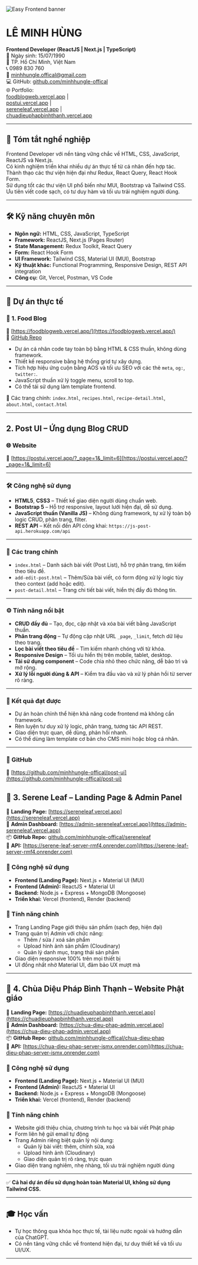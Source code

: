 ![Easy Frontend banner](https://images.unsplash.com/photo-1467232004584-a241de8bcf5d?ixlib=rb-1.2.1&ixid=MnwxMjA3fDB8MHxwaG90by1wYWdlfHx8fGVufDB8fHx8&auto=format&fit=crop&w=1469&q=80)

# LÊ MINH HÙNG  
**Frontend Developer (ReactJS | Next.js | TypeScript)**  
📅 Ngày sinh: 15/07/1990  
📍 TP. Hồ Chí Minh, Việt Nam  
📞 0989 830 760  
📧 minhhungle.offical@gmail.com  
💻 GitHub: [github.com/minhhungle-offical](https://github.com/minhhungle-offical)  
🌐 Portfolio:  
[foodblogweb.vercel.app](https://foodblogweb.vercel.app/) |  
[postui.vercel.app](https://postui.vercel.app/?_page=1&_limit=6) |  
[sereneleaf.vercel.app](https://sereneleaf.vercel.app/) |  
[chuadieuphapbinhthanh.vercel.app](https://chuadieuphapbinhthanh.vercel.app)

---

## 🧾 Tóm tắt nghề nghiệp  
Frontend Developer với nền tảng vững chắc về HTML, CSS, JavaScript, ReactJS và Next.js.  
Có kinh nghiệm triển khai nhiều dự án thực tế từ cá nhân đến hợp tác.  
Thành thạo các thư viện hiện đại như Redux, React Query, React Hook Form.  
Sử dụng tốt các thư viện UI phổ biến như MUI, Bootstrap và Tailwind CSS.  
Ưu tiên viết code sạch, có tư duy hàm và tối ưu trải nghiệm người dùng.

---

## 🛠️ Kỹ năng chuyên môn

- **Ngôn ngữ:** HTML, CSS, JavaScript, TypeScript  
- **Framework:** ReactJS, Next.js (Pages Router)  
- **State Management:** Redux Toolkit, React Query  
- **Form:** React Hook Form  
- **UI Framework:** Tailwind CSS, Material UI (MUI), Bootstrap  
- **Kỹ thuật khác:** Functional Programming, Responsive Design, REST API integration  
- **Công cụ:** Git, Vercel, Postman, VS Code  

---

## 📌 Dự án thực tế

### 🎯 1. Food Blog  
🔗 [https://foodblogweb.vercel.app/](https://foodblogweb.vercel.app/)  
📂 [GitHub Repo](https://github.com/minhhungle-offical/food-blog)

- Dự án cá nhân code tay toàn bộ bằng HTML & CSS thuần, không dùng framework.
- Thiết kế responsive bằng hệ thống grid tự xây dựng.
- Tích hợp hiệu ứng cuộn bằng AOS và tối ưu SEO với các thẻ `meta`, `og:`, `twitter:`.
- JavaScript thuần xử lý toggle menu, scroll to top.
- Có thể tái sử dụng làm template frontend.

📄 Các trang chính:
`index.html`, `recipes.html`, `recipe-detail.html`, `about.html`, `contact.html`

---

## 2. Post UI – Ứng dụng Blog CRUD

### 🌐 Website  
🔗 [https://postui.vercel.app/?_page=1&_limit=6](https://postui.vercel.app/?_page=1&_limit=6)

---

### 🛠️ Công nghệ sử dụng

- **HTML5**, **CSS3** – Thiết kế giao diện người dùng chuẩn web.
- **Bootstrap 5** – Hỗ trợ responsive, layout lưới hiện đại, dễ sử dụng.
- **JavaScript thuần (Vanilla JS)** – Không dùng framework, tự xử lý toàn bộ logic CRUD, phân trang, filter.
- **REST API** – Kết nối đến API công khai: `https://js-post-api.herokuapp.com/api`

---

### 📄 Các trang chính

- `index.html` – Danh sách bài viết (Post List), hỗ trợ phân trang, tìm kiếm theo tiêu đề.
- `add-edit-post.html` – Thêm/Sửa bài viết, có form động xử lý logic tùy theo context (add hoặc edit).
- `post-detail.html` – Trang chi tiết bài viết, hiển thị đầy đủ thông tin.

---

### ⚙️ Tính năng nổi bật

- **CRUD đầy đủ** – Tạo, đọc, cập nhật và xóa bài viết bằng JavaScript thuần.
- **Phân trang động** – Tự động cập nhật URL `_page`, `_limit`, fetch dữ liệu theo trang.
- **Lọc bài viết theo tiêu đề** – Tìm kiếm nhanh chóng với từ khóa.
- **Responsive Design** – Tối ưu hiển thị trên mobile, tablet, desktop.
- **Tái sử dụng component** – Code chia nhỏ theo chức năng, dễ bảo trì và mở rộng.
- **Xử lý lỗi người dùng & API** – Kiểm tra đầu vào và xử lý phản hồi từ server rõ ràng.

---

### 🎯 Kết quả đạt được

- Dự án hoàn chỉnh thể hiện khả năng code frontend mà không cần framework.
- Rèn luyện tư duy xử lý logic, phân trang, tương tác API REST.
- Giao diện trực quan, dễ dùng, phản hồi nhanh.
- Có thể dùng làm template cơ bản cho CMS mini hoặc blog cá nhân.

---

### 🔗 GitHub

📂 [https://github.com/minhhungle-offical/post-ui](https://github.com/minhhungle-offical/post-ui)

## 🌿 3. Serene Leaf – Landing Page & Admin Panel

🔗 **Landing Page:** [https://sereneleaf.vercel.app](https://sereneleaf.vercel.app)  
🔗 **Admin Dashboard:** [https://admin-sereneleaf.vercel.app](https://admin-sereneleaf.vercel.app)  
📦 **GitHub Repo:** [github.com/minhhungle-offical/sereneleaf](https://github.com/minhhungle-offical/sereneleaf)  
📡 **API:** [https://serene-leaf-server-rmf4.onrender.com](https://serene-leaf-server-rmf4.onrender.com)

### 🚀 Công nghệ sử dụng
- **Frontend (Landing Page):** Next.js + Material UI (MUI)
- **Frontend (Admin):** ReactJS + Material UI
- **Backend:** Node.js + Express + MongoDB (Mongoose)
- **Triển khai:** Vercel (frontend), Render (backend)

### 🎯 Tính năng chính
- Trang Landing Page giới thiệu sản phẩm (sạch đẹp, hiện đại)
- Trang quản trị Admin với chức năng:
  - Thêm / sửa / xoá sản phẩm
  - Upload hình ảnh sản phẩm (Cloudinary)
  - Quản lý danh mục, trạng thái sản phẩm
- Giao diện responsive 100% trên mọi thiết bị
- UI đồng nhất nhờ Material UI, đảm bảo UX mượt mà

---

## 🏯 4. Chùa Diệu Pháp Bình Thạnh – Website Phật giáo

🔗 **Landing Page:** [https://chuadieuphapbinhthanh.vercel.app](https://chuadieuphapbinhthanh.vercel.app)  
🔗 **Admin Dashboard:** [https://chua-dieu-phap-admin.vercel.app](https://chua-dieu-phap-admin.vercel.app)  
📦 **GitHub Repo:** [github.com/minhhungle-offical/chua-dieu-phap](https://github.com/minhhungle-offical/chua-dieu-phap)  
📡 **API:** [https://chua-dieu-phap-server-ismx.onrender.com](https://chua-dieu-phap-server-ismx.onrender.com)

### 🚀 Công nghệ sử dụng
- **Frontend (Landing Page):** Next.js + Material UI (MUI)
- **Frontend (Admin):** ReactJS + Material UI
- **Backend:** Node.js + Express + MongoDB (Mongoose)
- **Triển khai:** Vercel (frontend), Render (backend)

### 🎯 Tính năng chính
- Website giới thiệu chùa, chương trình tu học và bài viết Phật pháp
- Form liên hệ gửi email tự động
- Trang Admin riêng biệt quản lý nội dung:
  - Quản lý bài viết: thêm, chỉnh sửa, xoá
  - Upload hình ảnh (Cloudinary)
  - Giao diện quản trị rõ ràng, trực quan
- Giao diện trang nghiêm, nhẹ nhàng, tối ưu trải nghiệm người dùng

---

✅ **Cả hai dự án đều sử dụng hoàn toàn Material UI, không sử dụng Tailwind CSS.**

---

## 🎓 Học vấn

- Tự học thông qua khóa học thực tế, tài liệu nước ngoài và hướng dẫn của ChatGPT.
- Có nền tảng vững chắc về frontend hiện đại, tư duy thiết kế và tối ưu UI/UX.

---
